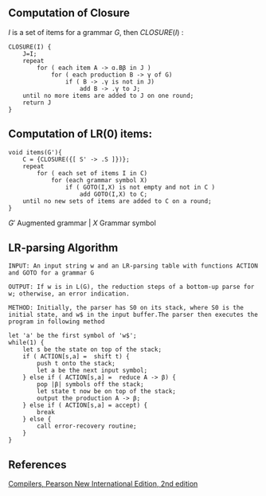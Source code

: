Computation of Closure
---
$I$ is a set of items for a grammar $G$, then $CLOSURE(I)$ :

```
CLOSURE(I) {
	J=I;
	repeat
		for ( each item A -> ɑ.Bβ in J )
			for ( each production B -> γ of G)
				if ( B -> .γ is not in J)
					add B -> .γ to J;
	until no more items are added to J on one round;
	return J
}
```


Computation of LR(0) items:
---
```
void items(G'){
	C = {CLOSURE({[ S' -> .S ]})};
	repeat
		for ( each set of items I in C)
			for (each grammar symbol X)
				if ( GOTO(I,X) is not empty and not in C )
					add GOTO(I,X) to C;
	until no new sets of items are added to C on a round;
}
```

$G'$  Augmented grammar | $X$  Grammar symbol


LR-parsing Algorithm
---
```
INPUT: An input string w and an LR-parsing table with functions ACTION and GOTO for a grammar G

OUTPUT: If w is in L(G), the reduction steps of a bottom-up parse for w; otherwise, an error indication.

METHOD: Initially, the parser has S0 on its stack, where S0 is the initial state, and w$ in the input buffer.The parser then executes the program in following method

let 'a' be the first symbol of 'w$';
while(1) {
	let s be the state on top of the stack;
	if ( ACTION[s,a] =  shift t) {
		push t onto the stack;
		let a be the next input symbol;
	} else if ( ACTION[s,a] =  reduce A -> β) {
		pop |β| symbols off the stack;
		let state t now be on top of the stack;
		output the production A -> β;
	} else if ( ACTION[s,a] = accept) {
		break
	} else {
		call error-recovery routine;
	}
}
```
References
---
[Compilers, Pearson New International Edition, 2nd edition](https://www.pearson.com/en-gb/subject-catalog/p/compilers-pearson-new-international-edition/P200000003568/9781292037233)